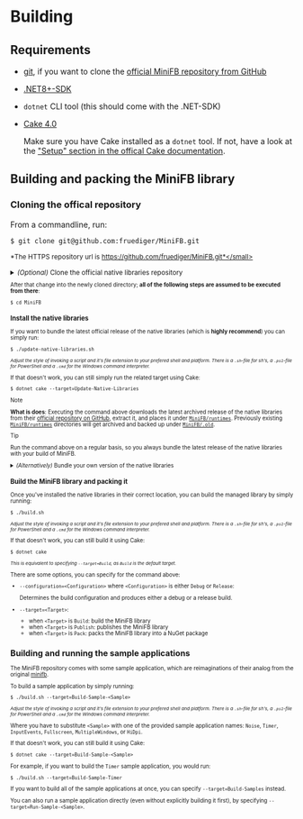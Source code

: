 ﻿# Building

## Requirements

-	[git](https://git-scm.com/), if you want to clone the [official MiniFB repository from GitHub](TODO--fill-me-out)
-	[.NET8+-SDK](https://dotnet.microsoft.com/en-us/)
-	`dotnet` CLI tool (this should come with the .NET-SDK)
-	[Cake 4.0](https://cakebuild.net/)

	Make sure you have Cake installed as a `dotnet` tool. If not, have a look at the ["Setup" section in the offical Cake documentation](https://cakebuild.net/docs/running-builds/runners/dotnet-tool#setup).

## Building and packing the MiniFB library

### Cloning the offical repository

From a commandline, run:

```console
$ git clone git@github.com:fruediger/MiniFB.git
```
<small>*The HTTPS repository url is https://github.com/fruediger/MiniFB.git*</small>

<details>
<summary><em>(Optional)</em> Clone the official native libraries repository</summary>

If you want to bundle your own version of the native libraries, you might want to clone their offical repository as well, so you can make local changes:

```console
$ git clone git@github.com:fruediger/minifb-native.git
```
<small>*The HTTPS repository url is https://github.com/fruediger/minifb-native.git*</small>
</details>

After that change into the newly cloned directory; **all of the following steps are assumed to be executed from there**:

```console
$ cd MiniFB
```

### Install the native libraries

If you want to bundle the latest official release of the native libraries (which is **highly recommend**) you can simply run:

```console
$ ./update-native-libraries.sh
```
<small>*Adjust the style of invoking a script and it's file extension to your prefered shell and platform. There is a `.sh`-file for sh's, a `.ps1`-file for PowerShell and a `.cmd` for the Windows command interpreter.*</small>

If that doesn't work, you can still simply run the related target using Cake:

```console
$ dotnet cake --target=Update-Native-Libraries
```

> [!NOTE]
> **What is does**: Executing the command above downloads the latest archived release of the native libraries from their [official repository on GitHub](https://github.com/fruediger/minifb-native),
> extract it, and places it under [`MiniFB/runtimes`](MiniFB/runtimes). Previously existing [`MiniFB/runtimes`](MiniFB/runtimes) directories will get archived
> and backed up under [`MiniFB/.old`](MiniFB/.old).

> [!TIP]
> Run the command above on a regular basis, so you always bundle the latest release of the native libraries with your build of MiniFB.

<details>
<summary><em>(Alternatively)</em> Bundle your own version of the native libraries</summary>

Instead of using the official release of the native libraries, you can bundle your own build of them. To do so, simply place your shared libraries under [a `runtimes` directory inside `MiniFB`](MiniFB/runtimes).
For the correct file system layout, follow the structure described at ["Including native libraries in .NET packages"](https://learn.microsoft.com/en-us/nuget/create-packages/native-files-in-net-packages#example-1)
or have a look at how the [official release of the native libraries](https://github.com/fruediger/minifb-native/releases/latest) is structured.

> [!WARNING]
> You can't just use any arbitrary build of the native libraries. Especially an unmodified build of the original [minifb](https://github.com/emoon/minifb) wouldn't just work.
> MiniFB uses a custom fork of the original [minifb](https://github.com/emoon/minifb), which, for example, exports additional symbols required by MiniFB.
> If you want to build your own version of the native libraries, [their official repository](https://github.com/fruediger/minifb-native) is a good starting point.

</details>

### Build the MiniFB library and packing it

Once you've installed the native libraries in their correct location, you can build the managed library by simply running:

```console
$ ./build.sh
```
<small>*Adjust the style of invoking a script and it's file extension to your prefered shell and platform. There is a `.sh`-file for sh's, a `.ps1`-file for PowerShell and a `.cmd` for the Windows command interpreter.*</small>

If that doesn't work, you can still build it using Cake:

```console
$ dotnet cake
```
<small>*This is equivalent to specifying `--target=Build`, as `Build` is the default target.*</small>

There are some options, you can specify for the command above:

- `--configuration=<Configuration>` where `<Configuration>` is either `Debug` or `Release`:

	Determines the build configuration and produces either a debug or a release build.

- `--target=<Target>`:
  - when `<Target>` is `Build`: build the MiniFB library
  - when `<Target>` is `Publish`: publishes the MiniFB library
  - when `<Target>` is `Pack`: packs the MiniFB library into a NuGet package

## Building and running the sample applications

The MiniFB repository comes with some sample application, which are reimaginations of their analog from the original [minifb](https://github.com/emoon/minifb).

To build a sample application by simply running:

```console
$ ./build.sh --target=Build-Sample-<Sample>
```
<small>*Adjust the style of invoking a script and it's file extension to your prefered shell and platform. There is a `.sh`-file for sh's, a `.ps1`-file for PowerShell and a `.cmd` for the Windows command interpreter.*</small>

Where you have to substitute `<Sample>` with one of the provided sample application names: `Noise`, `Timer`, `InputEvents`, `Fullscreen`, `MultipleWindows`, or `HiDpi`.

If that doesn't work, you can still build it using Cake:

```console
$ dotnet cake --target=Build-Sample-<Sample>
```

For example, if you want to build the `Timer` sample application, you would run:

```console
$ ./build.sh --target=Build-Sample-Timer
```

If you want to build all of the sample applications at once, you can specify `--target=Build-Samples` instead.

You can also run a sample application directly (even without explicitly building it first), by specifying `--target=Run-Sample-<Sample>`.
